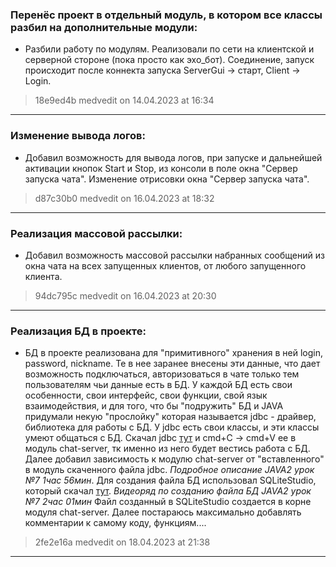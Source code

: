 ### Перенёс проект в отдельный модуль, в котором все классы разбил на дополнительные модули:
+ Разбили работу по модулям. Реализовали по сети на клиентской и серверной стороне 
(пока просто как эхо_бот). Соединение, запуск происходит после коннекта запуска ServerGui -> 
старт, Client -> Login.
> 18e9ed4b medvedit on 14.04.2023 at 16:34
***
### Изменение вывода логов:
+ Добавил возможность для вывода логов, при запуске и дальнейшей активации кнопок Start и Stop,
из консоли в поле окна "Сервер запуска чата". Изменение отрисовки окна "Сервер запуска чата".
> d87c30b0 medvedit on 16.04.2023 at 18:32
***
### Реализация массовой рассылки:
+ Добавил возможность массовой рассылки набранных сообщений из окна чата на всех запущенных
клиентов, от любого запущенного клиента.
> 94dc795c medvedit on 16.04.2023 at 20:30
***
### Реализация БД в проекте:
+ БД в проекте реализована для "примитивного" хранения в ней login, password, nickname. Те в нее
заранее внесены эти данные, что дает возможность подключаться, авторизоваться в чате только тем 
пользователям чьи данные есть в БД. У каждой БД есть свои особенности, свои интерфейс, свои функции,
свой язык взаимодействия, и для того, что бы "подружить" БД и JAVA придумали некую "прослойку" которая называется 
jdbc - драйвер, библиотека для работы с БД. У jdbc есть свои классы, и эти классы умеют общаться с БД. Скачал jdbc 
[тут](https://mvnrepository.com/artifact/org.xerial/sqlite-jdbc/3.36.0.3) и cmd+C -> cmd+V ее в модуль chat-server, тк
именно из него будет вестись работа с БД. Далее добавил зависимость к модулю chat-server от "вставленного" в модуль
скаченного файла jdbc. *Подробное описание JAVA2 урок №7 1час 56мин*. Для создания файла БД использовал SQLiteStudio,
который скачал [тут](https://sqlitestudio.pl). *Видеоряд по созданию файла БД JAVA2 урок №7 2час 01мин* Файл созданный 
в SQLiteStudio создается в корне модуля chat-server. Далее постараюсь максимально добавлять комментарии к самому коду,
функциям....
> 2fe2e16a medvedit on 18.04.2023 at 21:38
***